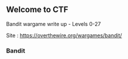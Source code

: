 ## Welcome to CTF
Bandit wargame write up - Levels 0-27


Site : https://overthewire.org/wargames/bandit/

### Bandit

